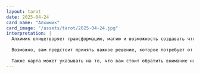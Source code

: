 ```yaml
---
layout: tarot
date: 2025-04-24
card_name: "Алхимик"
card_image: "/assets/tarot/2025-04-24.jpg"
interpretation: |
  Алхимик олицетворяет трансформацию, магию и возможность создавать что-то новое из привычного. Эта карта символизирует внутреннюю силу и способность преобразовывать свою жизнь, опираясь на свои знания и интуицию. Сегодня вас ожидает день, наполненный шансами для творчества и самовыражения. Вы можете столкнуться с возможностью изменить ситуацию к лучшему, используя свои таланты и умения.
  
  Возможно, вам предстоит принять важное решение, которое потребует от вас смелости и уверенности в своих силах. Не бойтесь экспериментировать и пробовать что-то новое. Ваши идеи могут привести к удивительным результатам, если вы будете открыты к переменам и готовы рискнуть.
  
  Также карта может указывать на то, что вам стоит обратить внимание на свои внутренние ресурсы и возможности. Доверяйте себе и своим инстинктам, ведь именно они могут привести вас к успеху. В этот день важно сосредоточиться на своих целях и мечтах, и не забывать, что вы обладаете силой создавать свою реальность.
---
```

